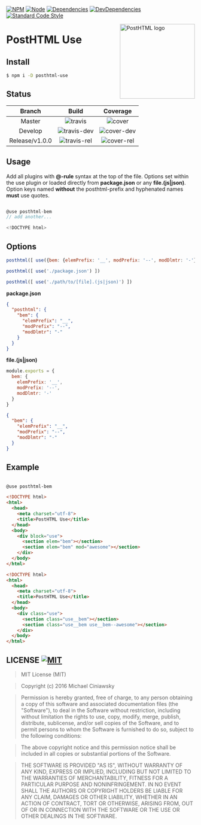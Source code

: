 [![NPM][npm]][npm-url]
[![Node][node]][node-url]
[![Dependencies][deps]][deps-url]
[![DevDependencies][devdeps]][devdeps-url]
[![Standard Code Style][style]][style-url]

<img align="right" width="200" height="200" title="PostHTML logo" src="http://posthtml.github.io/posthtml/logo.svg">

# PostHTML Use

## Install

```bash
$ npm i -D posthtml-use
```

## Status

| Branch               | Build                     | Coverage                 |
|:--------------------:|:-------------------------:|:------------------------:|
|  Master              | ![travis]                 | ![cover]                 |
|  Develop             | ![travis-dev]             | ![cover-dev]             |
|  Release/v1.0.0      | ![travis-rel]             | ![cover-rel]             |

## Usage

Add all plugins with **@-rule** syntax at the top of the file.
Options set within the use plugin or loaded directly from **package.json** or
any **file.(js|json)**. Option keys named **without** the posthtml-prefix and
hyphenated names **must** use quotes.

```js

@use posthtml-bem
// add another...

<!DOCTYPE html>
```
## Options

```js
posthtml([ use({bem: {elemPrefix: '__', modPrefix: '--', modDlmtr: '-'}) ])
```

```js
posthtml([ use('./package.json') ])
```

```js
posthtml([ use('./path/to/[file].(js|json)') ])
```

**package.json**

```json
{
  "posthtml": {
    "bem": {
      "elemPrefix": "__",
      "modPrefix": "--",
      "modDlmtr": "-"
    }
  }
}
```

**file.(js|json)**

```js
module.exports = {
  bem: {
    elemPrefix: '__',
    modPrefix: '--',
    modDlmtr: '-'
  }
}
```

```json
{
  "bem": {
    "elemPrefix": "__",
    "modPrefix": "--",
    "modDlmtr": "-"
  }
}
```

## Example

```html

@use posthtml-bem

<!DOCTYPE html>
<html>
  <head>
    <meta charset="utf-8">
    <title>PostHTML Use</title>
  </head>
  <body>
    <div block="use">
      <section elem="bem"></section>
      <section elem="bem" mod="awesome"></section>
    </div>
  </body>
</html>

```

```html
<!DOCTYPE html>
<html>
  <head>
    <meta charset="utf-8">
    <title>PostHTML Use</title>
  </head>
  <body>
    <div class="use">
      <section class="use__bem"></section>
      <section class="use__bem use__bem--awesome"></section>
    </div>
  </body>
</html>
```

## LICENSE [![MIT][license]][license-url]

> MIT License (MIT)

>Copyright (c) 2016 Michael Ciniawsky

> Permission is hereby granted, free of charge, to any person obtaining a copy
of this software and associated documentation files (the "Software"), to deal
in the Software without restriction, including without limitation the rights
to use, copy, modify, merge, publish, distribute, sublicense, and/or sell
copies of the Software, and to permit persons to whom the Software is
furnished to do so, subject to the following conditions:

> The above copyright notice and this permission notice shall be included in all
copies or substantial portions of the Software.

> THE SOFTWARE IS PROVIDED "AS IS", WITHOUT WARRANTY OF ANY KIND, EXPRESS OR
IMPLIED, INCLUDING BUT NOT LIMITED TO THE WARRANTIES OF MERCHANTABILITY,
FITNESS FOR A PARTICULAR PURPOSE AND NONINFRINGEMENT. IN NO EVENT SHALL THE
AUTHORS OR COPYRIGHT HOLDERS BE LIABLE FOR ANY CLAIM, DAMAGES OR OTHER
LIABILITY, WHETHER IN AN ACTION OF CONTRACT, TORT OR OTHERWISE, ARISING FROM,
OUT OF OR IN CONNECTION WITH THE SOFTWARE OR THE USE OR OTHER DEALINGS IN THE
SOFTWARE.

[npm]: https://img.shields.io/npm/v/posthtml-use.svg
[npm-url]: https://npmjs.com/package/posthml-use

[node]: https://img.shields.io/node/v/gh-badges.svg?maxAge=2592000
[node-url]: https://nodejs.org

[deps]: https://david-dm.org/michael-ciniawsky/posthtml-use.svg
[deps-url]: https://david-dm.org/michael-ciniawsky/posthtml-use

[devdeps]: https://david-dm.org/michael-ciniawsky/posthtml-use/dev-status.svg
[devdeps-url]: https://david-dm.org/michael-ciniawsky/posthtml-use#info=devDependencies

[style]: https://img.shields.io/badge/code%20style-standard-yellow.svg
[style-url]: http://standardjs.com/

[travis]: http://img.shields.io/travis/michael-ciniawsky/posthtml-use.svg
[travis-url]: https://travis-ci.org/michael-ciniawsky/posthtml-use

[travis-rel]: http://img.shields.io/travis/michael-ciniawsky/posthtml-use.svg?branch=release/1.0.0
[travis-rel-url]:https://travis-ci.org/michael-ciniawsky/posthtml-use?branch=release/1.0.0

[travis-dev]: http://img.shields.io/travis/michael-ciniawsky/posthtml-use.svg?branch=develop
[travis-dev-url]: https://travis-ci.org/michael-ciniawsky/posthtml-use?branch=develop

[cover]: https://coveralls.io/repos/github/michael-ciniawsky/posthtml-use/badge.svg?branch=master
[cover-url]: https://coveralls.io/github/michael-ciniawsky/posthtml-use?branch=master

[cover-rel]: https://coveralls.io/repos/github/michael-ciniawsky/posthtml-use/badge.svg?branch=release<ver>
[cover-rel-url]: https://coveralls.io/github/michael-ciniawsky/posthtml-use?branch=release<ver>

[cover-dev]: https://coveralls.io/repos/github/michael-ciniawskyposthtml-use/badge.svg?branch=develop
[cover-dev-url]: https://coveralls.io/github/michael-ciniawsky/posthtml-use?branch=develop

[license]: https://img.shields.io/github/license/michael-ciniawsky/posthtml-use.svg
[license-url]: https://raw.githubusercontent.com/michael-ciniawsky/posthtml-use/master/LICENSE
